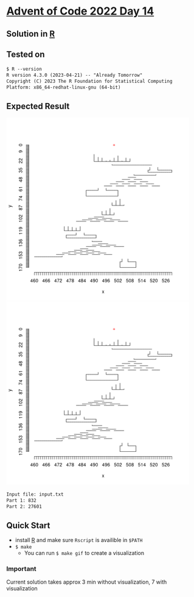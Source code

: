 # [Advent of Code 2022 Day 14](https://adventofcode.com/2022/day/14)
## Solution in [R](https://www.r-project.org/)

## Tested on 

```console
$ R --version
R version 4.3.0 (2023-04-21) -- "Already Tomorrow"
Copyright (C) 2023 The R Foundation for Statistical Computing
Platform: x86_64-redhat-linux-gnu (64-bit)
```

## Expected Result

![Part 1](image_001.gif)
![Part 2](image_002.gif)

```console
Input file: input.txt
Part 1: 832
Part 2: 27601
```

## Quick Start
- install [R](https://cran.r-project.org/mirrors.html) and make sure `Rscript` is availible in `$PATH`
- `$ make`
  - You can run `$ make gif` to create a visualization

### Important
Current solution takes approx 3 min without visualization, 7 with visualization
